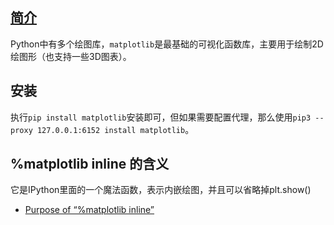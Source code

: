 ## [简介](https://matplotlib.org/)

Python中有多个绘图库，`matplotlib`是最基础的可视化函数库，主要用于绘制2D绘图形（也支持一些3D图表）。


## 安装

执行`pip install matplotlib`安装即可，但如果需要配置代理，那么使用`pip3 --proxy 127.0.0.1:6152 install matplotlib`。

## %matplotlib inline 的含义

它是IPython里面的一个魔法函数，表示内嵌绘图，并且可以省略掉plt.show()

- [Purpose of “%matplotlib inline”](https://stackoverflow.com/questions/43027980/purpose-of-matplotlib-inline)


